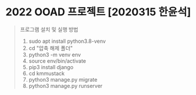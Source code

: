 2022 OOAD 프로젝트 [2020315 한윤석]
===============================
>프로그램 설치 및 실행 방법  
>1. sudo apt install python3.8-venv  
>2. cd "압축 해제 폴더"
>3. python3 -m venv env
>4. source env/bin/activate
>5. pip3 install django
>6. cd kmmustack
>7. python3 manage.py migrate
>8. python3 manage.py runserver